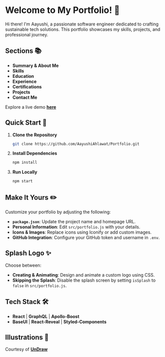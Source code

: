 # Welcome to My Portfolio! 🎨

Hi there! I'm Aayushi, a passionate software engineer dedicated to crafting sustainable tech solutions. This portfolio showcases my skills, projects, and professional journey.

## Sections 📚

- **Summary & About Me**
- **Skills**
- **Education**
- **Experience**
- **Certifications**
- **Projects**
- **Contact Me**

Explore a live demo **[here](https://portfolio-pink-five-16.vercel.app/)**

## Quick Start 🚀

1. **Clone the Repository**
   ```bash
   git clone https://github.com/AayushiAhlawat/Portfolio.git
2. **Install Dependencies**
   ```bash
   npm install
3. **Run Locally**
   ```bash
   npm start

## Make It Yours ✏️

Customize your portfolio by adjusting the following:

- **`package.json`**: Update the project name and homepage URL.
- **Personal Information**: Edit `src/portfolio.js` with your details.
- **Icons & Images**: Replace icons using Iconify or add custom images.
- **GitHub Integration**: Configure your GitHub token and username in `.env`.

## Splash Logo ✨

Choose between:

- **Creating & Animating**: Design and animate a custom logo using CSS.
- **Skipping the Splash**: Disable the splash screen by setting `isSplash` to `false` in `src/portfolio.js`.

## Tech Stack 🛠️

- **React** | **GraphQL** | **Apollo-Boost**
- **BaseUI** | **React-Reveal** | **Styled-Components**

## Illustrations 🍥

Courtesy of **[UnDraw](https://undraw.co/illustrations)**

